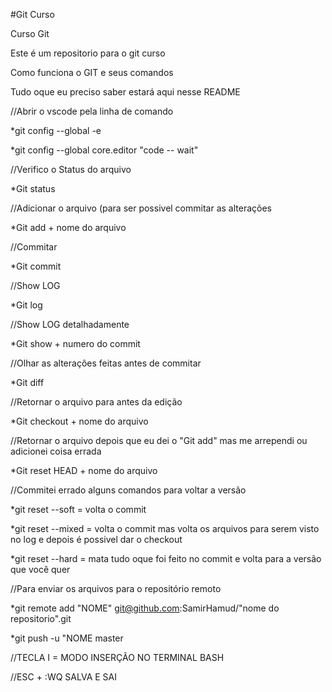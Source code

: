 #Git Curso

Curso Git

Este é um repositorio para o git curso

Como funciona o GIT e seus comandos

Tudo oque eu preciso saber estará aqui nesse README

//Abrir o vscode pela linha de comando

*git config --global -e

*git config --global core.editor "code -- wait"


//Verifico o Status do arquivo

*Git status


//Adicionar o arquivo (para ser possivel commitar as alterações

*Git add + nome do arquivo


//Commitar

*Git commit


//Show LOG

*Git log


//Show LOG detalhadamente

*Git show + numero do commit

//Olhar as alteraçôes feitas antes de commitar

*Git diff


//Retornar o arquivo para antes da edição

*Git checkout + nome do arquivo


//Retornar o arquivo depois que eu dei o "Git add" mas me arrependi ou adicionei coisa errada

*Git reset HEAD + nome do arquivo


//Commitei errado alguns comandos para voltar a versão

*git reset --soft = volta o commit

*git reset --mixed = volta o commit mas volta os arquivos para serem visto no log e depois é possivel dar o checkout

*git reset --hard = mata tudo oque foi feito no commit e volta para a versão que você quer



//Para enviar os arquivos para o repositório remoto 

*git remote add "NOME" git@github.com:SamirHamud/"nome do repositorio".git

*git push -u "NOME master


//TECLA I = MODO INSERÇÃO NO TERMINAL BASH

//ESC + :WQ SALVA E SAI


